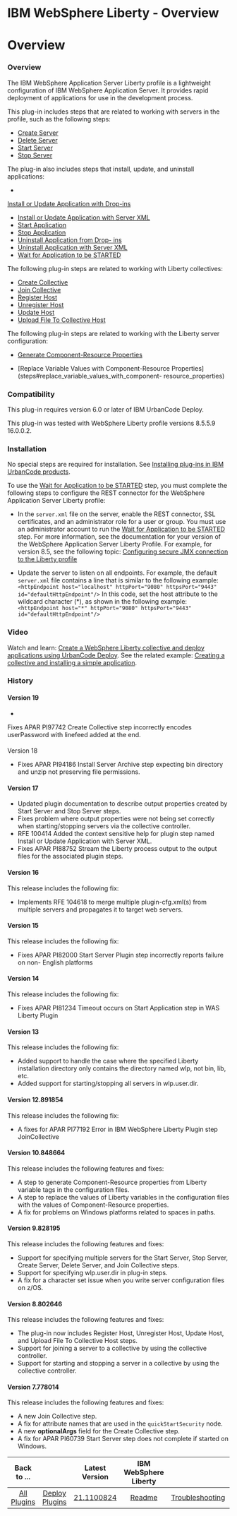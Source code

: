 
IBM WebSphere Liberty - Overview
================================

# Overview



### Overview




 


The IBM WebSphere Application Server Liberty profile is a lightweight configuration of IBM 
WebSphere Application Server. It provides rapid deployment of applications for use in the development process.


This 
plug-in includes steps that are related to working with servers in the profile, such as the following steps:


* [Create
 Server](steps#create_server)
* [Delete Server](steps#delete_server)
* [Start Server](steps#start_server)
* [Stop 
Server](steps#stop_server)


The plug-in also includes steps that install, update, and uninstall applications:


* 
[Install or Update Application with Drop-ins](steps#install_or_update_application_via_dropins)
* [Install or Update 
Application with Server XML](steps#install_or_update_application_via_server_xml)
* [Start 
Application](steps#start_application)
* [Stop Application](steps#stop_application)
* [Uninstall Application from Drop-
ins](steps#uninstall_application_from_dropins)
* [Uninstall Application with Server 
XML](steps#uninstall_application_via_server_xml)
* [Wait for Application to be 
STARTED](steps#wait_for_application_to_be_started)


The following plug-in steps are related to working with Liberty 
collectives:


* [Create Collective](steps#create_collective)
* [Join Collective](steps#join_collective)
* [Register 
Host](steps#register_host)
* [Unregister Host](steps#unregister_host)
* [Update Host](steps#update_host)
* [Upload File 
To Collective Host](steps#upload_file_to_collective_host)


The following plug-in steps are related to working with the 
Liberty server configuration:


* [Generate Component-Resource Properties](steps#generate_component-resource_properties)

* [Replace Variable Values with Component-Resource Properties](steps#replace_variable_values_with_component-
resource_properties)


### Compatibility


This plug-in requires version 6.0 or later of IBM UrbanCode Deploy.


This 
plug-in was tested with WebSphere Liberty profile versions 8.5.5.9 16.0.0.2.


### Installation


No special steps are 
required for installation. See [Installing plug-ins in IBM UrbanCode 
products](https://www.urbancode.com/resource/installing-plug-ins-in-urbancode-products/ "Installing plug-ins in IBM 
UrbanCode products").


To use the [Wait for Application to be STARTED](steps#wait_for_application_to_be_started) step, 
you must complete the following steps to configure the REST connector for the WebSphere Application Server Liberty 
profile:


* In the `server.xml` file on the server, enable the REST connector, SSL certificates, and an administrator 
role for a user or group. You must use an administrator account to run the [Wait for Application to be 
STARTED](steps#wait_for_application_to_be_started) step. For more information, see the documentation for your version of
 the WebSphere Application Server Liberty Profile. For example, for version 8.5, see the following topic: [Configuring 
secure JMX connection to the Liberty 
profile](http://www-01.ibm.com/support/knowledgecenter/SSAW57_8.5.5/com.ibm.websphere.wlp.nd.doc/ae/twlp_admin_restconnector.html?cp=SSAW57_8.5.5%2F1-3-11-0-3-3-9-1&lang=en)

* Update the server to listen on all endpoints. For example, the default `server.xml` file contains a line that is 
similar to the following example: `<httpEndpoint host="localhost" httpPort="9080" httpsPort="9443" 
id="defaultHttpEndpoint"/>` In this code, set the host attribute to the wildcard character (*), as shown in the 
following example: `<httpEndpoint host="*" httpPort="9080" httpsPort="9443" id="defaultHttpEndpoint"/>`


### Video



Watch and learn: [Create a WebSphere Liberty collective and deploy applications using UrbanCode 
Deploy](https://www.youtube.com/watch?v=VaYQE5d96hY&feature=youtu.be). See the related example: [Creating a collective 
and installing a simple application](#example-installing-a-simple-web-application).


### History


#### Version 19


* 
Fixes APAR PI97742 Create Collective step incorrectly encodes userPassword with linefeed added at the end.


#### 
Version 18


* Fixes APAR PI94186 Install Server Archive step expecting bin directory and unzip not preserving file 
permissions.


#### Version 17


* Updated plugin documentation to describe output properties created by Start Server 
and Stop Server steps.
* Fixes problem where output properties were not being set correctly when starting/stopping 
servers via the collective controller.
* RFE 100414 Added the context sensitive help for plugin step named Install or 
Update Application with Server XML.
* Fixes APAR PI88752 Stream the Liberty process output to the output files for the 
associated plugin steps.


#### Version 16


This release includes the following fix:


* Implements RFE 104618 to merge
 multiple plugin-cfg.xml(s) from multiple servers and propagates it to target web servers.


#### Version 15


This 
release includes the following fix:


* Fixes APAR PI82000 Start Server Plugin step incorrectly reports failure on non-
English platforms


#### Version 14


This release includes the following fix:


* Fixes APAR PI81234 Timeout occurs on 
Start Application step in WAS Liberty Plugin


#### Version 13


This release includes the following fix:


* Added 
support to handle the case where the specified Liberty installation directory only contains the directory named wlp, not
 bin, lib, etc.
* Added support for starting/stopping all servers in wlp.user.dir.


#### Version 12.891854


This 
release includes the following fix:


* A fixes for APAR PI77192 Error in IBM WebSphere Liberty Plugin step 
JoinCollective


#### Version 10.848664


This release includes the following features and fixes:


* A step to generate
 Component-Resource properties from Liberty variable tags in the configuration files.
* A step to replace the values of 
Liberty variables in the configuration files with the values of Component-Resource properties.
* A fix for problems on 
Windows platforms related to spaces in paths.


#### Version 9.828195


This release includes the following features and
 fixes:


* Support for specifying multiple servers for the Start Server, Stop Server, Create Server, Delete Server, and
 Join Collective steps.
* Support for specifying wlp.user.dir in plug-in steps.
* A fix for a character set issue when 
you write server configuration files on z/OS.


#### Version 8.802646


This release includes the following features and
 fixes:


* The plug-in now includes Register Host, Unregister Host, Update Host, and Upload File To Collective Host 
steps.
* Support for joining a server to a collective by using the collective controller.
* Support for starting and 
stopping a server in a collective by using the collective controller.


#### Version 7.778014


This release includes 
the following features and fixes:


* A new Join Collective step.
* A fix for attribute names that are used in the 
`quickStartSecurity` node.
* A new **optionalArgs** field for the Create Collective step.
* A fix for APAR PI60739 Start
 Server step does not complete if started on Windows.


|Back to ...||Latest Version|IBM WebSphere Liberty |||||
| :---: | :---: | :---: | :---: | :---: | :---: | :---: | :---: |
|[All Plugins](../../index.md)|[Deploy Plugins](../README.md)|[21.1100824](https://raw.githubusercontent.com/UrbanCode/IBM-UCD-PLUGINS/main/files/WebSphereLiberty/WebSphereLiberty-21.1100824.zip)|[Readme](README.md)|[Troubleshooting](troubleshooting.md)|[Usage](usage.md)|[Steps](steps.md)|[Downloads](downloads.md)|
